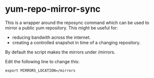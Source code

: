 # yum-repo-mirror-sync

This is a wrapper around the reposync command which can be used to mirror a public yum repository. This might be useful for:

* reducing bandwith across the internet.
* creating a controlled snapshot in time of a changing repository.


By default the script makes the mirrors under /mirrors.

Edit the following line to change this:

	export MIRRORS_LOCATION=/mirrors
